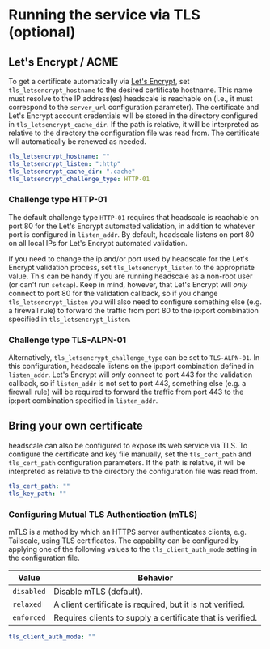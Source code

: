 # Running the service via TLS (optional)

## Let's Encrypt / ACME

To get a certificate automatically via [Let's Encrypt](https://letsencrypt.org/), set `tls_letsencrypt_hostname` to the desired certificate hostname. This name must resolve to the IP address(es) headscale is reachable on (i.e., it must correspond to the `server_url` configuration parameter). The certificate and Let's Encrypt account credentials will be stored in the directory configured in `tls_letsencrypt_cache_dir`. If the path is relative, it will be interpreted as relative to the directory the configuration file was read from. The certificate will automatically be renewed as needed.

```yaml
tls_letsencrypt_hostname: ""
tls_letsencrypt_listen: ":http"
tls_letsencrypt_cache_dir: ".cache"
tls_letsencrypt_challenge_type: HTTP-01
```

### Challenge type HTTP-01

The default challenge type `HTTP-01` requires that headscale is reachable on port 80 for the Let's Encrypt automated validation, in addition to whatever port is configured in `listen_addr`. By default, headscale listens on port 80 on all local IPs for Let's Encrypt automated validation.

If you need to change the ip and/or port used by headscale for the Let's Encrypt validation process, set `tls_letsencrypt_listen` to the appropriate value. This can be handy if you are running headscale as a non-root user (or can't run `setcap`). Keep in mind, however, that Let's Encrypt will _only_ connect to port 80 for the validation callback, so if you change `tls_letsencrypt_listen` you will also need to configure something else (e.g. a firewall rule) to forward the traffic from port 80 to the ip:port combination specified in `tls_letsencrypt_listen`.

### Challenge type TLS-ALPN-01

Alternatively, `tls_letsencrypt_challenge_type` can be set to `TLS-ALPN-01`. In this configuration, headscale listens on the ip:port combination defined in `listen_addr`. Let's Encrypt will _only_ connect to port 443 for the validation callback, so if `listen_addr` is not set to port 443, something else (e.g. a firewall rule) will be required to forward the traffic from port 443 to the ip:port combination specified in `listen_addr`.

## Bring your own certificate

headscale can also be configured to expose its web service via TLS. To configure the certificate and key file manually, set the `tls_cert_path` and `tls_cert_path` configuration parameters. If the path is relative, it will be interpreted as relative to the directory the configuration file was read from.

```yaml
tls_cert_path: ""
tls_key_path: ""
```

### Configuring Mutual TLS Authentication (mTLS)

mTLS is a method by which an HTTPS server authenticates clients, e.g. Tailscale,
using TLS certificates. The capability can be configured by applying one of
the following values to the `tls_client_auth_mode` setting in the configuration
file.

| Value      | Behavior                                                   |
| ---------- | ---------------------------------------------------------- |
| `disabled` | Disable mTLS (default).                                    |
| `relaxed`  | A client certificate is required, but it is not verified.  |
| `enforced` | Requires clients to supply a certificate that is verified. |

```yaml
tls_client_auth_mode: ""
```
